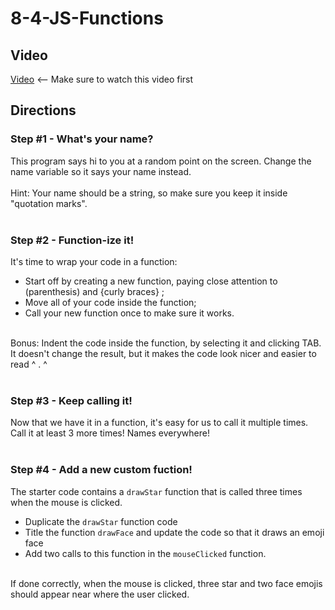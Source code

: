 # 8-4-JS-Functions

## Video

[Video](https://youtu.be/5tmtBjdw62w) <-- Make sure to watch this video first

## Directions

### Step #1 - What's your name? <br>

This program says hi to you at a random point on the screen. Change the name variable so it says your name instead.
<br><br>
Hint: Your name should be a string, so make sure you keep it inside "quotation marks".
<br><br>

### Step #2 - Function-ize it! <br>

It's time to wrap your code in a function:
<br>

- Start off by creating a new function, paying close attention to (parenthesis) and {curly braces} ;
- Move all of your code inside the function;
- Call your new function once to make sure it works.
  <br><br>

Bonus: Indent the code inside the function, by selecting it and clicking TAB. It doesn't change the result, but it makes the code look nicer and easier to read ^ . ^
  <br><br>

### Step #3 - Keep calling it! <br>

Now that we have it in a function, it's easy for us to call it multiple times. Call it at least 3 more times! Names everywhere!
<br><br>

### Step #4 - Add a new custom fuction! <br>

The starter code contains a `drawStar` function that is called three times when the mouse is clicked.
<br>

- Duplicate the `drawStar` function code
- Title the function `drawFace` and update the code so that it draws an emoji face
- Add two calls to this function in the `mouseClicked` function.

<br>
If done correctly, when the mouse is clicked, three star and two face emojis should appear near where the user clicked.
